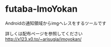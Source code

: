 # futaba-ImoYokan
Androidの通知領域からimgへレスをするツールです

詳しくは配布ページを参照してください  
http://x123.x0.to/~arisugia/imoyokan/
